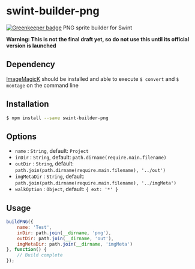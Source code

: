 # swint-builder-png

[![Greenkeeper badge](https://badges.greenkeeper.io/Knowre-Dev/swint-builder-png.svg)](https://greenkeeper.io/)
PNG sprite builder for Swint

**Warning: This is not the final draft yet, so do not use this until its official version is launched**

## Dependency
[ImageMagicK](http://www.imagemagick.org/) should be installed and able to execute `$ convert` and `$ montage` on the command line

## Installation
```sh
$ npm install --save swint-builder-png
```

## Options
* `name` : `String`, default: `Project`
* `inDir` : `String`, default: `path.dirname(require.main.filename)`
* `outDir` : `String`, default: `path.join(path.dirname(require.main.filename), '../out')`
* `imgMetaDir` : `String`, default: `path.join(path.dirname(require.main.filename), '../imgMeta')`
* `walkOption` : `Object`, default: `{ ext: '*' }`

## Usage
```javascript
buildPNG({
	name: 'Test',
	inDir: path.join(__dirname, 'png'),
	outDir: path.join(__dirname, 'out'),
	imgMetaDir: path.join(__dirname, 'imgMeta')
}, function() {
	// Build complete
});
```
